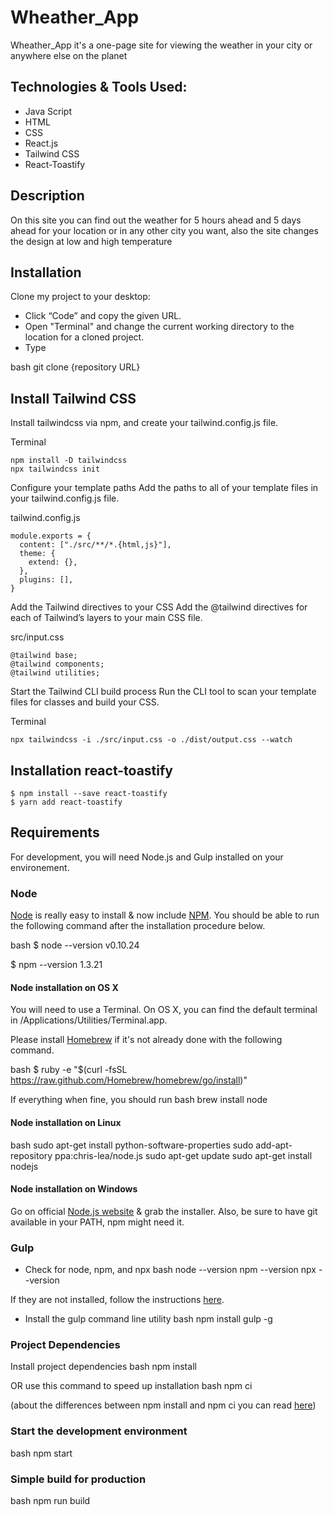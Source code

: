 # Wheather_App

Wheather_App it's a one-page site for viewing the weather in your city or anywhere else on the planet

## Technologies & Tools Used:

- Java Script
- HTML
- CSS
- React.js
- Tailwind CSS
- React-Toastify

## Description 
On this site you can find out the weather for 5 hours ahead and 5 days ahead for your location or in any other city you want, also the site changes the design at low and high temperature
## Installation

Clone my project to your desktop:
   - Click “Code” and copy the given URL.
   - Open "Terminal" and change the current working directory to the location for a cloned project.
   - Type 
   
bash 
   git clone {repository URL}
## Install Tailwind CSS
Install tailwindcss via npm, and create your tailwind.config.js file.

Terminal
```
npm install -D tailwindcss
npx tailwindcss init
```

Configure your template paths
Add the paths to all of your template files in your tailwind.config.js file.

tailwind.config.js
```/** @type {import('tailwindcss').Config} */
module.exports = {
  content: ["./src/**/*.{html,js}"],
  theme: {
    extend: {},
  },
  plugins: [],
}
```
Add the Tailwind directives to your CSS
Add the @tailwind directives for each of Tailwind’s layers to your main CSS file.

src/input.css
```
@tailwind base;
@tailwind components;
@tailwind utilities;
```
Start the Tailwind CLI build process
Run the CLI tool to scan your template files for classes and build your CSS.

Terminal
```
npx tailwindcss -i ./src/input.css -o ./dist/output.css --watch  
 ```
## Installation react-toastify
```
$ npm install --save react-toastify
$ yarn add react-toastify
```
## Requirements 
For development, you will need Node.js and  Gulp installed on your environement.

### Node
[Node](https://nodejs.org/en/) is really easy to install & now include [NPM](https://www.npmjs.com). You should be able to run the following command after the installation procedure below.

bash 
$ node --version
v0.10.24

$ npm --version
1.3.21



#### Node installation on OS X

You will need to use a Terminal. On OS X, you can find the default terminal in /Applications/Utilities/Terminal.app.

Please install [Homebrew](https://brew.sh) if it's not already done with the following command.

bash 
$ ruby -e "$(curl -fsSL https://raw.github.com/Homebrew/homebrew/go/install)"

If everything when fine, you should run
bash
brew install node

#### Node installation on Linux
 bash
sudo apt-get install python-software-properties
sudo add-apt-repository ppa:chris-lea/node.js
sudo apt-get update
sudo apt-get install nodejs

#### Node installation on Windows
Go on official [Node.js website](https://nodejs.org/en/) & grab the installer. Also, be sure to have git available in your PATH, npm might need it.

### Gulp 
- Check for node, npm, and npx
 bash
node --version
npm --version
npx --version

If they are not installed, follow the instructions [here](https://nodejs.org/en/).

- Install the gulp command line utility
 bash
npm install gulp -g


### Project Dependencies
Install project dependencies
bash
npm install 

  OR use this command to speed up installation
bash
npm ci 

(about the differences between npm install and npm ci you can read [here](https://docs.npmjs.com/cli/v8/commands/npm-ci))

### Start the development environment 
bash 
npm start

### Simple build for production
bash
npm run build
